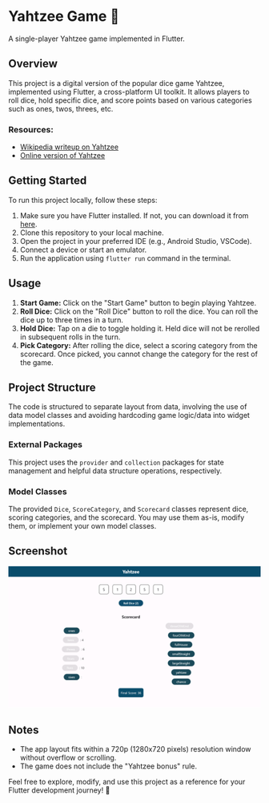 
# Yahtzee Game 🎲

A single-player Yahtzee game implemented in Flutter.

## Overview
This project is a digital version of the popular dice game Yahtzee, implemented using Flutter, a cross-platform UI toolkit. It allows players to roll dice, hold specific dice, and score points based on various categories such as ones, twos, threes, etc.

### Resources:
- [Wikipedia writeup on Yahtzee](https://en.wikipedia.org/wiki/Yahtzee)
- [Online version of Yahtzee](https://cardgames.io/yahtzee/)

## Getting Started
To run this project locally, follow these steps:

1. Make sure you have Flutter installed. If not, you can download it from [here](https://flutter.dev/docs/get-started/install).
2. Clone this repository to your local machine.
3. Open the project in your preferred IDE (e.g., Android Studio, VSCode).
4. Connect a device or start an emulator.
5. Run the application using `flutter run` command in the terminal.

## Usage
1. **Start Game:** Click on the "Start Game" button to begin playing Yahtzee.
2. **Roll Dice:** Click on the "Roll Dice" button to roll the dice. You can roll the dice up to three times in a turn.
3. **Hold Dice:** Tap on a die to toggle holding it. Held dice will not be rerolled in subsequent rolls in the turn.
4. **Pick Category:** After rolling the dice, select a scoring category from the scorecard. Once picked, you cannot change the category for the rest of the game.

## Project Structure
The code is structured to separate layout from data, involving the use of data model classes and avoiding hardcoding game logic/data into widget implementations.

### External Packages
This project uses the `provider` and `collection` packages for state management and helpful data structure operations, respectively.

### Model Classes
The provided `Dice`, `ScoreCategory`, and `Scorecard` classes represent dice, scoring categories, and the scorecard. You may use them as-is, modify them, or implement your own model classes.

## Screenshot

![Screenshot](https://github.com/tanmayypramanick/Yahtzee-Game/blob/main/Screenshot/Yahtzee_ss.png)

## Notes
- The app layout fits within a 720p (1280x720 pixels) resolution window without overflow or scrolling.
- The game does not include the "Yahtzee bonus" rule.

Feel free to explore, modify, and use this project as a reference for your Flutter development journey! 🚀

